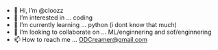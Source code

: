 - 👋 Hi, I’m @cloozz
- 👀 I’m interested in ... coding 
- 🌱 I’m currently learning ... python (i dont know that much)
- 💞️ I’m looking to collaborate on ... ML/enginnering and sof/enginnering
- 📫 How to reach me ... ODCreamer@gmail.com

<!---
cloozz/cloozz is a ✨ special ✨ repository because its `README.md` (this file) appears on your GitHub profile.
You can click the Preview link to take a look at your changes.
--->
